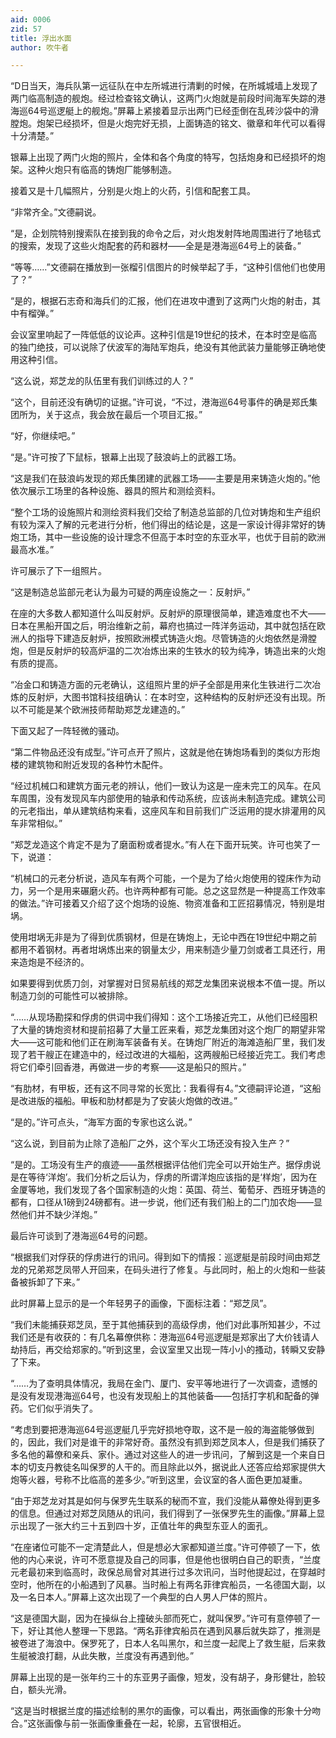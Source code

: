 ```yaml
---
aid: 0006
zid: 57
title: 浮出水面
author: 吹牛者

---
```




  “D日当天，海兵队第一远征队在中左所城进行清剿的时候，在所城城墙上发现了两门临高制造的舰炮。经过检查铭文确认，这两门火炮就是前段时间海军失踪的港海巡64号巡逻艇上的舰炮。”屏幕上紧接着显示出两门已经歪倒在乱砖沙袋中的滑膛炮。炮架已经损坏，但是火炮完好无损，上面铸造的铭文、徽章和年代可以看得十分清楚。”

  银幕上出现了两门火炮的照片，全体和各个角度的特写，包括炮身和已经损坏的炮架。这种火炮只有临高的铸炮厂能够制造。

  接着又是十几幅照片，分别是火炮上的火药，引信和配套工具。

  “非常齐全。”文德嗣说。

  “是，企划院特别搜索队在接到我的命令之后，对火炮发射阵地周围进行了地毯式的搜索，发现了这些火炮配套的药和器材——全是是港海巡64号上的装备。”

  “等等……”文德嗣在播放到一张榴引信图片的时候举起了手，“这种引信他们也使用了？”

  “是的，根据石志奇和海兵们的汇报，他们在进攻中遭到了这两门火炮的射击，其中有榴弹。”

  会议室里响起了一阵低低的议论声。这种引信是19世纪的技术，在本时空是临高的独门绝技，可以说除了伏波军的海陆军炮兵，绝没有其他武装力量能够正确地使用这种引信。

  “这么说，郑芝龙的队伍里有我们训练过的人？”

  “这个，目前还没有确切的证据。”许可说，“不过，港海巡64号事件的确是郑氏集团所为，关于这点，我会放在最后一个项目汇报。”

  “好，你继续吧。”

  “是。”许可按了下鼠标，银幕上出现了鼓浪屿上的武器工场。

  “这是我们在鼓浪屿发现的郑氏集团建的武器工场——主要是用来铸造火炮的。”他依次展示工场里的各种设施、器具的照片和测绘资料。

  “整个工场的设施照片和测绘资料我们交给了制造总监部的几位对铸炮和生产组织有较为深入了解的元老进行分析，他们得出的结论是，这是一家设计得非常好的铸炮工场，其中一些设施的设计理念不但高于本时空的东亚水平，也优于目前的欧洲最高水准。”

  许可展示了下一组照片。

  “这是制造总监部元老认为最为可疑的两座设施之一：反射炉。”

  在座的大多数人都知道什么叫反射炉。反射炉的原理很简单，建造难度也不大——日本在黑船开国之后，明治维新之前，幕府也搞过一阵洋务运动，其中就包括在欧洲人的指导下建造反射炉，按照欧洲模式铸造火炮。尽管铸造的火炮依然是滑膛炮，但是反射炉的较高炉温的二次冶炼出来的生铁水的较为纯净，铸造出来的火炮有质的提高。

  “冶金口和铸造方面的元老确认，这组照片里的炉子全部是用来化生铁进行二次冶炼的反射炉，大图书馆科技组确认：在本时空，这种结构的反射炉还没有出现。所以不可能是某个欧洲技师帮助郑芝龙建造的。”

  下面又起了一阵轻微的骚动。

  “第二件物品还没有成型。”许可点开了照片，这就是他在铸炮场看到的类似方形炮楼的建筑物和附近发现的各种竹木配件。

  “经过机械口和建筑方面元老的辨认，他们一致认为这是一座未完工的风车。在风车周围，没有发现风车内部使用的轴承和传动系统，应该尚未制造完成。建筑公司的元老指出，单从建筑结构来看，这座风车和目前我们广泛运用的提水排灌用的风车非常相似。”

  “郑芝龙造这个肯定不是为了磨面粉或者提水。”有人在下面开玩笑。许可也笑了一下，说道：

  “机械口的元老分析说，造风车有两个可能，一个是为了给火炮使用的镗床作为动力，另一个是用来碾磨火药。也许两种都有可能。总之这显然是一种提高工作效率的做法。”许可接着又介绍了这个炮场的设施、物资准备和工匠招募情况，特别是坩埚。

  使用坩埚无非是为了得到优质钢材，但是在铸炮上，无论中西在19世纪中期之前都用不着钢材。再者坩埚炼出来的钢量太少，用来制造少量刀剑或者工具还行，用来造炮是不经济的。

  如果要得到优质刀剑，对掌握对日贸易航线的郑芝龙集团来说根本不值一提。所以制造刀剑的可能性可以被排除。

  “……从现场勘探和俘虏的供词中我们得知：这个工场接近完工，从他们已经囤积了大量的铸炮资材和提前招募了大量工匠来看，郑芝龙集团对这个炮厂的期望非常大——这可能和他们正在刷海军装备有关。在铸炮厂附近的海滩造船厂里，我们发现了若干艘正在建造中的，经过改进的大福船，这两艘船已经接近完工。我们考虑将它们牵引回香港，再做进一步的考察——这是船只的照片。”

  “有肋材，有甲板，还有这不同寻常的长宽比：我看得有4。”文德嗣评论道，“这船是改进版的福船。甲板和肋材都是为了安装火炮做的改进。”

  “是的。”许可点头，“海军方面的专家也这么说。”

  “这么说，到目前为止除了造船厂之外，这个军火工场还没有投入生产？”

  “是的。工场没有生产的痕迹——虽然根据评估他们完全可以开始生产。据俘虏说是在等待‘洋炮’。我们分析之后认为，俘虏的所谓洋炮应该指的是‘样炮’，因为在金厦等地，我们发现了各个国家制造的火炮：英国、荷兰、葡萄牙、西班牙铸造的都有，口径从1磅到24磅都有。进一步说，他们还有我们船上的二门加农炮——显然他们并不缺少洋炮。”

  最后许可谈到了港海巡64号的问题。

  “根据我们对俘获的俘虏进行的讯问。得到如下的情报：巡逻艇是前段时间由郑芝龙的兄弟郑芝凤带人开回来，在码头进行了修复。与此同时，船上的火炮和一些装备被拆卸了下来。”

  此时屏幕上显示的是一个年轻男子的画像，下面标注着：“郑芝凤”。

  “我们未能捕获郑芝凤，至于其他捕获到的高级俘虏，他们对此事所知甚少，不过我们还是有收获的：有几名幕僚供称：港海巡64号巡逻艇是郑家出了大价钱请人劫持后，再交给郑家的。”听到这里，会议室里又出现一阵小小的搔动，转瞬又安静了下来。

  “……为了查明具体情况，我局在金门、厦门、安平等地进行了一次调查，遗憾的是没有发现港海巡64号，也没有发现船上的其他装备——包括打字机和配备的弹药。它们似乎消失了。

  “考虑到要把港海巡64号巡逻艇几乎完好损地夺取，这不是一般的海盗能够做到的，因此，我们对是谁干的非常好奇。虽然没有抓到郑芝凤本人，但是我们捕获了多名他的幕僚和亲兵、家仆。通过对这些人的进一步讯问，了解到这是一个来自日本的切支丹教徒名叫保罗的人干的。而且除此以外，据说此人还答应给郑家提供大炮等火器，号称不比临高的差多少。”听到这里，会议室的各人面色更加凝重。

  “由于郑芝龙对其是如何与保罗先生联系的秘而不宣，我们没能从幕僚处得到更多的信息。但通过对郑芝凤随从的讯问，我们得到了一张保罗先生的画像。”屏幕上显示出现了一张大约三十五到四十岁，正值壮年的典型东亚人的面孔。

  “在座诸位可能不一定清楚此人，但是想必大家都知道兰度。”许可停顿了一下，依他的内心来说，许可不愿意提及自己的同事，但是他也很明白自己的职责，“兰度元老最初来到临高时，政保总局曾对其进行过多次讯问，当时他提起过，在穿越时空时，他所在的小船遇到了风暴。当时船上有两名菲律宾船员，一名德国大副，以及一名日本人。”屏幕上这次出现了一个典型的白人男人尸体的照片。

  “这是德国大副，因为在操纵台上撞破头部而死亡，就叫保罗。”许可有意停顿了一下，好让其他人整理一下思路。“两名菲律宾船员在遇到风暴后就失踪了，推测是被卷进了海浪中。保罗死了，日本人名叫黑尔，和兰度一起爬上了救生艇，后来救生艇被浪打翻，从此失散，兰度没有再遇到他。”

  屏幕上出现的是一张年约三十的东亚男子画像，短发，没有胡子，身形健壮，脸较白，额头光滑。

  “这是当时根据兰度的描述绘制的黑尔的画像，可以看出，两张画像的形象十分吻合。”这张画像与前一张画像重叠在一起，轮廓，五官很相近。



